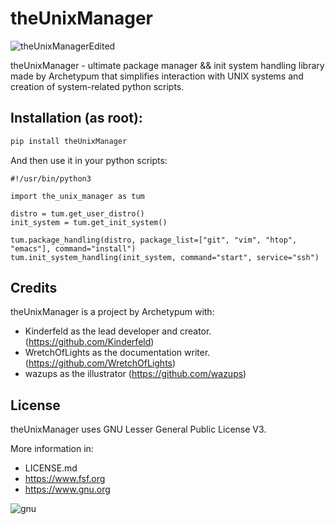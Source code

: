 # theUnixManager
![theUnixManagerEdited](https://github.com/user-attachments/assets/6c0b3fbc-1d09-4d35-9dde-33b22a468c45)

theUnixManager - ultimate package manager && init system handling library made by Archetypum
that simplifies interaction with UNIX systems and creation of system-related python scripts. 

## Installation (as root):

```bash
pip install theUnixManager
```

And then use it in your python scripts:

```python3
#!/usr/bin/python3

import the_unix_manager as tum

distro = tum.get_user_distro()
init_system = tum.get_init_system()

tum.package_handling(distro, package_list=["git", "vim", "htop", "emacs"], command="install")
tum.init_system_handling(init_system, command="start", service="ssh")
```

## Credits

theUnixManager is a project by Archetypum with:
 - Kinderfeld as the lead developer and creator.
(https://github.com/Kinderfeld)
 - WretchOfLights as the documentation writer.
(https://github.com/WretchOfLights)
- wazups as the illustrator
(https://github.com/wazups)

## License

theUnixManager uses GNU Lesser General Public License V3. 

More information in:

- LICENSE.md
- https://www.fsf.org
- https://www.gnu.org

![gnu](https://github.com/user-attachments/assets/66935a97-374f-4dbc-9f1c-428070fda139)
